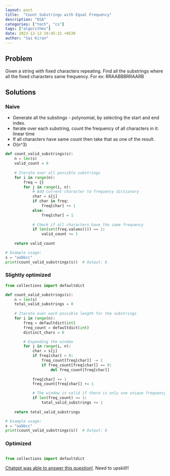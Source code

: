 ```yaml
---
layout: post
title:  "Count Substrings with Equal Frequency"
description: "DSA"
categories: ["tech", "cs"]
tags: ["algorithms"]
date: 2023-12-12 19:45:31 +0530
author: "Sai Kiran"
---
```


## Problem

Given a string with fixed characters repeating. Find all the substrings where all the fixed characters same frequency. For ex: RRAABBBRRAARB


## Solutions

### Naive

- Generate all the substings - polynomial, by selecting the start and end index.
- Iterate over each substring, count the frequency of all characters in it: linear time
- If all characters have same count then take that as one of the result.
- O(n^3)

```python
def count_valid_substrings(s):
    n = len(s)
    valid_count = 0
    
    # Iterate over all possible substrings
    for i in range(n):
        freq = {}
        for j in range(i, n):
            # Add current character to frequency dictionary
            char = s[j]
            if char in freq:
                freq[char] += 1
            else:
                freq[char] = 1
            
            # Check if all characters have the same frequency
            if len(set(freq.values())) == 1:
                valid_count += 1
    
    return valid_count

# Example usage:
s = "aabbcc"
print(count_valid_substrings(s))  # Output: 6

```

### Slightly optimized

```python
from collections import defaultdict

def count_valid_substrings(s):
    n = len(s)
    total_valid_substrings = 0
    
    # Iterate over each possible length for the substrings
    for i in range(n):
        freq = defaultdict(int)
        freq_count = defaultdict(int)
        distinct_chars = 0

        # Expanding the window
        for j in range(i, n):
            char = s[j]
            if freq[char] > 0:
                freq_count[freq[char]] -= 1
                if freq_count[freq[char]] == 0:
                    del freq_count[freq[char]]
            
            freq[char] += 1
            freq_count[freq[char]] += 1

            # The window is valid if there is only one unique frequency count
            if len(freq_count) == 1:
                total_valid_substrings += 1
    
    return total_valid_substrings

# Example usage:
s = "aabbcc"
print(count_valid_substrings(s))  # Output: 6
```

### Optimized
```python

from collections import defaultdict


```

[Chatgpt was able to answer this question!](https://chatgpt.com/share/eddb6200-22a3-4bf7-a128-634e7c2a2426). Need to upskill!!